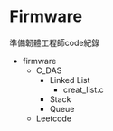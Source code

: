 # Firmware
準備韌體工程師code紀錄  
- firmware
  - C_DAS
    - Linked List
      - creat_list.c
    - Stack
    - Queue
  - Leetcode
